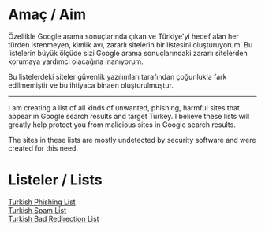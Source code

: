 # Amaç / Aim
Özellikle Google arama sonuçlarında çıkan ve Türkiye'yi hedef alan her türden istenmeyen, kimlik avı, zararlı sitelerin bir listesini oluşturuyorum.
Bu listelerin büyük ölçüde sizi Google arama sonuçlarındaki zararlı sitelerden korumaya yardımcı olacağına inanıyorum.

Bu listelerdeki siteler güvenlik yazılımları tarafından çoğunlukla fark edilmemiştir ve bu ihtiyaca binaen oluşturulmuştur.

---

I am creating a list of all kinds of unwanted, phishing, harmful sites that appear in Google search results and target Turkey.
I believe these lists will greatly help protect you from malicious sites in Google search results.

The sites in these lists are mostly undetected by security software and were created for this need.


# Listeler / Lists
[Turkish Phishing List](https://github.com/yildizyan/hosts/blob/main/turkish-phishing-list)
<br>[Turkish Spam List](https://github.com/yildizyan/hosts/blob/main/turkish-spam-list)
<br>[Turkish Bad Redirection List](https://github.com/yildizyan/hosts/blob/main/turkish-bad-redirection-list)
